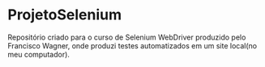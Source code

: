 # ProjetoSelenium
Repositório criado para o curso de Selenium WebDriver produzido pelo Francisco Wagner, onde produzi testes automatizados em um site local(no meu computador).
